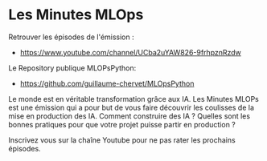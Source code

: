 # Les Minutes MLOps

Retrouver les épisodes de l'émission :
- https://www.youtube.com/channel/UCba2uYAW826-9frhpznRzdw

Le Repository publique MLOPsPython:
- https://github.com/guillaume-chervet/MLOpsPython

Le monde est en véritable transformation grâce aux IA.
Les Minutes MLOPs est une émission qui a pour but de vous faire découvrir les coulisses de la mise en production des IA.
Comment construire des IA ?
Quelles sont les bonnes pratiques pour que votre projet puisse partir en production ?

Inscrivez vous sur la chaîne Youtube pour ne pas rater les prochains épisodes.


